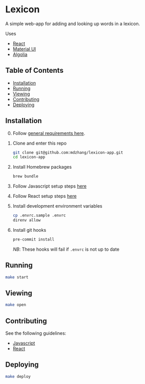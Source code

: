 # Lexicon

A simple web-app for adding and looking up words in a lexicon.

Uses

- [React](https://facebook.github.io/react/)
- [Material UI](http://www.material-ui.com/#/)
- [Algolia](https://www.algolia.com/)

## Table of Contents

- [Installation](#installation)
- [Running](#running)
- [Viewing](#viewing)
- [Contributing](#contributing)
- [Deploying](#deploying)

## Installation

0. Follow [general requirements here](https://github.com/mdzhang/guides/blob/master/DEV_SETUP.md#general-requirements).

0. Clone and enter this repo
    ```sh
    git clone git@github.com:mdzhang/lexicon-app.git
    cd lexicon-app
    ```

0. Install Homebrew packages
    ```sh
    brew bundle
    ```

0. Follow Javascript setup steps [here](https://github.com/mdzhang/guides/blob/master/DEV_SETUP.md#javascript)

0. Follow React setup steps [here](https://github.com/mdzhang/guides/blob/master/DEV_SETUP.md#react)

0. Install development environment variables
    ```sh
    cp .envrc.sample .envrc
    direnv allow
    ```

0. Install git hooks
    ```sh
    pre-commit install
    ```

    *NB*: These hooks will fail if `.envrc` is not up to date

## Running

```sh
make start
```

## Viewing

```sh
make open
```

## Contributing

See the following guidelines:

- [Javascript](https://github.com/mdzhang/guides/blob/master/STYLEGUIDES.md#javascript)
- [React](https://github.com/airbnb/javascript/tree/master/react)

## Deploying

```sh
make deploy
```

